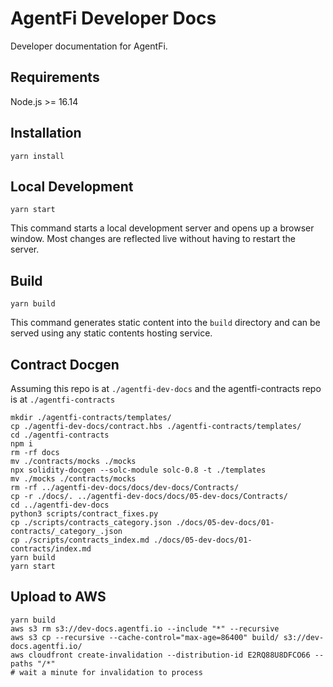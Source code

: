 # AgentFi Developer Docs

Developer documentation for AgentFi.

## Requirements

Node.js >= 16.14

## Installation

```console
yarn install
```

## Local Development

```console
yarn start
```

This command starts a local development server and opens up a browser window. Most changes are reflected live without having to restart the server.

## Build

```console
yarn build
```

This command generates static content into the `build` directory and can be served using any static contents hosting service.

## Contract Docgen

Assuming this repo is at `./agentfi-dev-docs` and the agentfi-contracts repo is at `./agentfi-contracts`

```console
mkdir ./agentfi-contracts/templates/
cp ./agentfi-dev-docs/contract.hbs ./agentfi-contracts/templates/
cd ./agentfi-contracts
npm i
rm -rf docs
mv ./contracts/mocks ./mocks
npx solidity-docgen --solc-module solc-0.8 -t ./templates
mv ./mocks ./contracts/mocks
rm -rf ../agentfi-dev-docs/docs/dev-docs/Contracts/
cp -r ./docs/. ../agentfi-dev-docs/docs/05-dev-docs/Contracts/
cd ../agentfi-dev-docs
python3 scripts/contract_fixes.py
cp ./scripts/contracts_category.json ./docs/05-dev-docs/01-contracts/_category_.json
cp ./scripts/contracts_index.md ./docs/05-dev-docs/01-contracts/index.md
yarn build
yarn start
```

## Upload to AWS

```console
yarn build
aws s3 rm s3://dev-docs.agentfi.io --include "*" --recursive
aws s3 cp --recursive --cache-control="max-age=86400" build/ s3://dev-docs.agentfi.io/
aws cloudfront create-invalidation --distribution-id E2RQ88U8DFCO66 --paths "/*"
# wait a minute for invalidation to process
```
